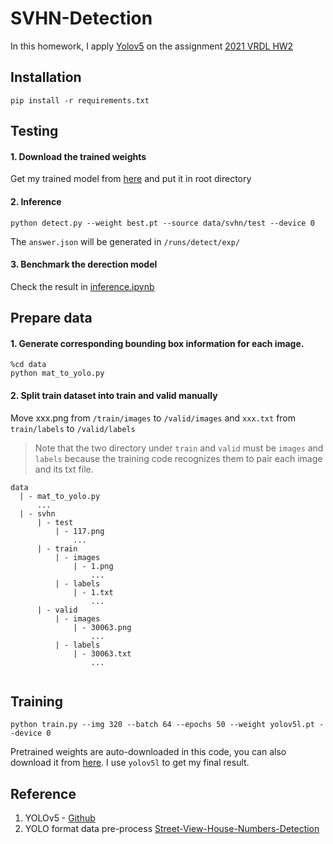# SVHN-Detection

In this homework, I apply [Yolov5](https://github.com/ultralytics/yolov5) on the assignment [2021 VRDL HW2](https://competitions.codalab.org/competitions/35888?secret_key=7e3231e6-358b-4f06-a528-0e3c8f9e328e#results)


## Installation

```
pip install -r requirements.txt
```

## Testing
#### 1. Download the trained weights 
Get my trained model from [here](https://drive.google.com/file/d/18n7ma7Fxx_CtarzpzTDfWfNesJbptY0G/view?usp=sharing) and put it in root directory

#### 2. Inference
``` 
python detect.py --weight best.pt --source data/svhn/test --device 0
```
The `answer.json` will be generated in `/runs/detect/exp/`

#### 3. Benchmark the derection model

Check the result in [inference.ipynb](https://drive.google.com/file/d/18n7ma7Fxx_CtarzpzTDfWfNesJbptY0G/view?usp=sharing)

## Prepare data

#### 1. Generate corresponding bounding box information for each image.
``` 
%cd data
python mat_to_yolo.py
```


#### 2. Split train dataset into train and valid manually

Move xxx.png from `/train/images` to `/valid/images`
and `xxx.txt` from `train/labels` to `/valid/labels`

> Note that the two directory under `train` and `valid` must be `images` and `labels` because the training code recognizes them to pair each image and its txt file.

```
data
  | - mat_to_yolo.py
      ...
  | - svhn
      | - test
          | - 117.png 
              ...
      | - train
          | - images
              | - 1.png
                  ...
          | - labels
              | - 1.txt
                  ...
      | - valid
          | - images
              | - 30063.png
                  ...
          | - labels
              | - 30063.txt
                  ...
  
```

## Training

```
python train.py --img 320 --batch 64 --epochs 50 --weight yolov5l.pt --device 0
```
Pretrained weights are auto-downloaded in this code, you can also download it from [here](https://github.com/ultralytics/yolov5/releases).
I use `yolov5l` to get my final result.


## Reference

1. YOLOv5 - [Github](https://github.com/ultralytics/yolov5)
2. YOLO format data pre-process [Street-View-House-Numbers-Detection](https://github.com/chia56028/Street-View-House-Numbers-Detection)

